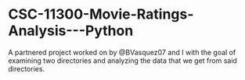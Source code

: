# CSC-11300-Movie-Ratings-Analysis---Python
A partnered project worked on by @BVasquez07 and I with the goal of examining two directories and analyzing the data that we get from said directories.
